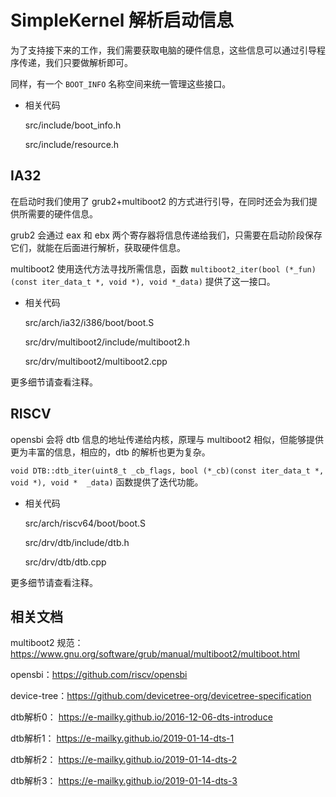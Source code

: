 # SimpleKernel 解析启动信息

为了支持接下来的工作，我们需要获取电脑的硬件信息，这些信息可以通过引导程序传递，我们只要做解析即可。

同样，有一个 `BOOT_INFO` 名称空间来统一管理这些接口。

- 相关代码

    src/include/boot_info.h

    src/include/resource.h



## IA32

在启动时我们使用了 grub2+multiboot2 的方式进行引导，在同时还会为我们提供所需要的硬件信息。

grub2 会通过 eax 和 ebx 两个寄存器将信息传递给我们，只需要在启动阶段保存它们，就能在后面进行解析，获取硬件信息。

multiboot2 使用迭代方法寻找所需信息，函数 `multiboot2_iter(bool (*_fun)(const iter_data_t *, void *), void *_data)` 提供了这一接口。


- 相关代码

    src/arch/ia32/i386/boot/boot.S

    src/drv/multiboot2/include/multiboot2.h

    src/drv/multiboot2/multiboot2.cpp



更多细节请查看注释。



## RISCV

opensbi 会将 dtb 信息的地址传递给内核，原理与 multiboot2 相似，但能够提供更为丰富的信息，相应的，dtb 的解析也更为复杂。

`void DTB::dtb_iter(uint8_t _cb_flags, bool (*_cb)(const iter_data_t *, void *), void *  _data)` 函数提供了迭代功能。

- 相关代码

    src/arch/riscv64/boot/boot.S

    src/drv/dtb/include/dtb.h

    src/drv/dtb/dtb.cpp




更多细节请查看注释。



## 相关文档

multiboot2 规范：https://www.gnu.org/software/grub/manual/multiboot2/multiboot.html

opensbi：https://github.com/riscv/opensbi

device-tree：https://github.com/devicetree-org/devicetree-specification

dtb解析0： https://e-mailky.github.io/2016-12-06-dts-introduce

dtb解析1： https://e-mailky.github.io/2019-01-14-dts-1

dtb解析2： https://e-mailky.github.io/2019-01-14-dts-2

dtb解析3： https://e-mailky.github.io/2019-01-14-dts-3

